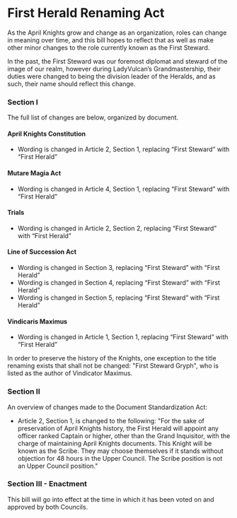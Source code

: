 [Bill number: 9-102]: #
[Author: Link922]: #
[Author: Goffstown]: #
[Proposed Date: ]: #
[Passed Date: ]: #

# First Herald Renaming Act

As the April Knights grow and change as an organization, roles can change in meaning over time, and this bill hopes to reflect that as well as make other minor changes to the role currently known as the First Steward.

In the past, the First Steward was our foremost diplomat and steward of the image of our realm, however during LadyVulcan’s Grandmastership, their duties were changed to being the division leader of the Heralds, and as such, their name should reflect this change.

### Section I

The full list of changes are below, organized by document.

#### April Knights Constitution

* Wording is changed in Article 2, Section 1, replacing “First Steward” with “First Herald”

#### Mutare Magia Act

* Wording is changed in Article 4, Section 1, replacing “First Steward” with “First Herald”

#### Trials

* Wording is changed in Article 2, Section 2, replacing “First Steward” with “First Herald”

#### Line of Succession Act

* Wording is changed in Section 3, replacing “First Steward” with “First Herald”
* Wording is changed in Section 4, replacing “First Steward” with “First Herald”
* Wording is changed in Section 5, replacing “First Steward” with “First Herald”

#### Vindicaris Maximus

* Wording is changed in Article 1, Section 1, replacing “First Steward” with “First Herald”

In order to preserve the history of the Knights, one exception to the title renaming exists that shall not be changed: "First Steward Gryph", who is listed as the author of Vindicator Maximus.

### Section II

An overview of changes made to the Document Standardization Act:

* Article 2, Section 1, is changed to the following: "For the sake of preservation of April Knights history, the First Herald will appoint any officer ranked Captain or higher, other than the Grand Inquisitor, with the charge of maintaining April Knights documents. This Knight will be known as the Scribe. They may choose themselves if it stands without objection for 48 hours in the Upper Council. The Scribe position is not an Upper Council position."

### Section III - Enactment

This bill will go into effect at the time in which it has been voted on and approved by both Councils.
